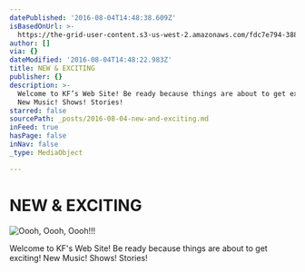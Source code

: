 ```yaml
---
datePublished: '2016-08-04T14:48:38.609Z'
isBasedOnUrl: >-
  https://the-grid-user-content.s3-us-west-2.amazonaws.com/fdc7e794-388e-4886-a796-f6b7c6f26f61.jpg
author: []
via: {}
dateModified: '2016-08-04T14:48:22.983Z'
title: NEW & EXCITING
publisher: {}
description: >-
  Welcome to KF’s Web Site! Be ready because things are about to get exciting!
  New Music! Shows! Stories!
starred: false
sourcePath: _posts/2016-08-04-new-and-exciting.md
inFeed: true
hasPage: false
inNav: false
_type: MediaObject

---
```

# NEW & EXCITING
![Oooh, Oooh, Oooh!!!](https://the-grid-user-content.s3-us-west-2.amazonaws.com/fdc7e794-388e-4886-a796-f6b7c6f26f61.jpg)

Welcome to KF's Web Site! Be ready because things are about to get exciting! New Music! Shows! Stories!